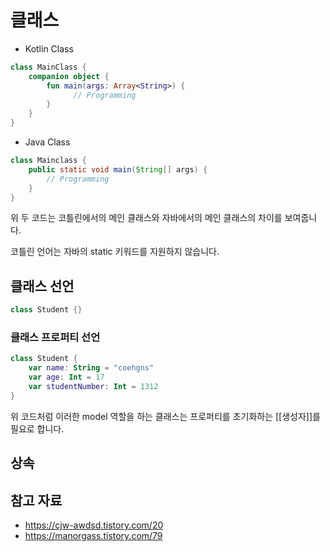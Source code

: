 # 클래스
- Kotlin Class
```Kotlin
class MainClass {  
    companion object {  
        fun main(args: Array<String>) {  
              // Programming
        }  
    }  
}
```
- Java Class
```Java
class Mainclass {
	public static void main(String[] args) {
		// Programming
	}
}
```
위 두 코드는 코틀린에서의 메인 클래스와 자바에서의 메인 클래스의 차이를 보여줍니다.

코틀린 언어는 자바의 static 키워드를 지원하지 않습니다.

## 클래스 선언
```Kotlin
class Student {}
```
### 클래스 프로퍼티 선언
```Kotlin
class Student {  
    var name: String = "coehgns"  
    var age: Int = 17  
    var studentNumber: Int = 1312  
}
```
위 코드처럼 이러한 model 역할을 하는 클래스는 프로퍼티를 초기화하는 [[생성자]]를 필요로 합니다.

## 상속

## 참고 자료
- https://cjw-awdsd.tistory.com/20
- https://manorgass.tistory.com/79